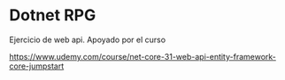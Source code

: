 # Dotnet RPG

Ejercicio de web api. Apoyado por el curso

https://www.udemy.com/course/net-core-31-web-api-entity-framework-core-jumpstart


